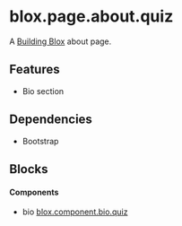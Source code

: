 # blox.page.about.quiz

A [Building Blox](https://github.com/Building-Blox/building-blox) about page.

## Features
- Bio section

## Dependencies
- Bootstrap

## Blocks
#### Components
- bio [blox.component.bio.quiz](https://github.com/richjava/blox.component.bio.quiz)